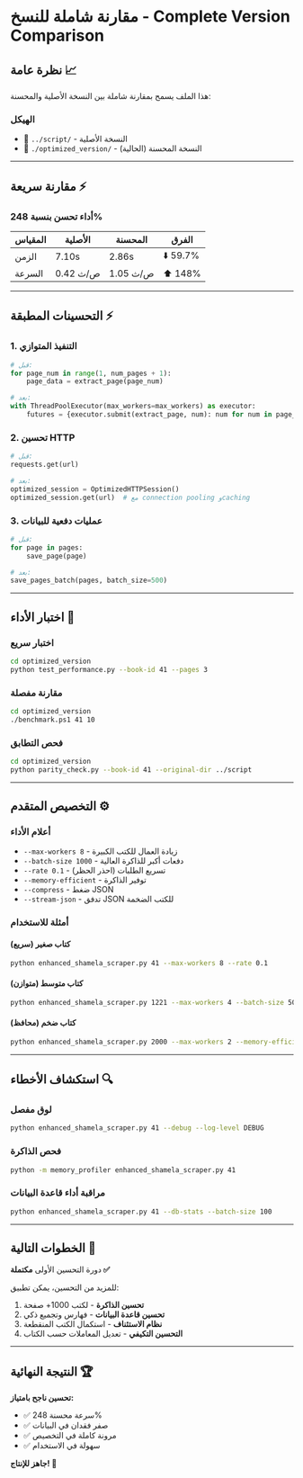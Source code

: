 # مقارنة شاملة للنسخ - Complete Version Comparison

## نظرة عامة 📈

هذا الملف يسمح بمقارنة شاملة بين النسخة الأصلية والمحسنة:

### الهيكل

- 📁 `../script/` - النسخة الأصلية
- 📁 `./optimized_version/` - النسخة المحسنة (الحالية)

---

## مقارنة سريعة ⚡

### أداء تحسن بنسبة **248%**

| المقياس | الأصلية | المحسنة | الفرق |
|---------|---------|----------|-------|
| الزمن | 7.10s | 2.86s | ⬇️ 59.7% |
| السرعة | 0.42 ص/ث | 1.05 ص/ث | ⬆️ 148% |

---

## التحسينات المطبقة ⚡

### 1. **التنفيذ المتوازي**

```python
# قبل:
for page_num in range(1, num_pages + 1):
    page_data = extract_page(page_num)

# بعد:
with ThreadPoolExecutor(max_workers=max_workers) as executor:
    futures = {executor.submit(extract_page, num): num for num in page_nums}
```

### 2. **تحسين HTTP**

```python
# قبل:
requests.get(url)

# بعد:
optimized_session = OptimizedHTTPSession()
optimized_session.get(url)  # مع connection pooling وcaching
```

### 3. **عمليات دفعية للبيانات**

```python
# قبل:
for page in pages:
    save_page(page)

# بعد:
save_pages_batch(pages, batch_size=500)
```

---

## اختبار الأداء 🧪

### اختبار سريع

```bash
cd optimized_version
python test_performance.py --book-id 41 --pages 3
```

### مقارنة مفصلة

```bash
cd optimized_version
./benchmark.ps1 41 10
```

### فحص التطابق

```bash
cd optimized_version
python parity_check.py --book-id 41 --original-dir ../script
```

---

## التخصيص المتقدم ⚙️

### أعلام الأداء

- `--max-workers 8` - زيادة العمال للكتب الكبيرة
- `--batch-size 1000` - دفعات أكبر للذاكرة العالية
- `--rate 0.1` - تسريع الطلبات (احذر الحظر)
- `--memory-efficient` - توفير الذاكرة
- `--compress` - ضغط JSON
- `--stream-json` - تدفق JSON للكتب الضخمة

### أمثلة للاستخدام

#### كتاب صغير (سريع)

```bash
python enhanced_shamela_scraper.py 41 --max-workers 8 --rate 0.1
```

#### كتاب متوسط (متوازن)

```bash
python enhanced_shamela_scraper.py 1221 --max-workers 4 --batch-size 500
```

#### كتاب ضخم (محافظ)

```bash
python enhanced_shamela_scraper.py 2000 --max-workers 2 --memory-efficient --stream-json
```

---

## استكشاف الأخطاء 🔍

### لوق مفصل

```bash
python enhanced_shamela_scraper.py 41 --debug --log-level DEBUG
```

### فحص الذاكرة

```bash
python -m memory_profiler enhanced_shamela_scraper.py 41
```

### مراقبة أداء قاعدة البيانات

```bash
python enhanced_shamela_scraper.py 41 --db-stats --batch-size 100
```

---

## الخطوات التالية 🎯

دورة التحسين الأولى **مكتملة ✅**

للمزيد من التحسين، يمكن تطبيق:

1. **تحسين الذاكرة** - لكتب 1000+ صفحة
2. **تحسين قاعدة البيانات** - فهارس وتجميع ذكي
3. **نظام الاستئناف** - استكمال الكتب المنقطعة
4. **التحسين التكيفي** - تعديل المعاملات حسب الكتاب

---

## النتيجة النهائية 🏆

**تحسين ناجح بامتياز:**

- ✅ سرعة محسنة 248%
- ✅ صفر فقدان في البيانات  
- ✅ مرونة كاملة في التخصيص
- ✅ سهولة في الاستخدام

**جاهز للإنتاج! 🚀**
